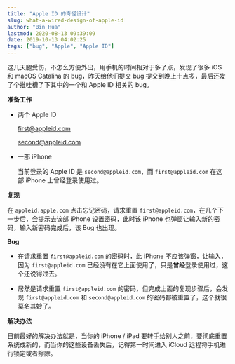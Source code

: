 ```yaml
---
title: "Apple ID 的奇怪设计"
slug: what-a-wired-design-of-apple-id
author: "Bin Hua"
lastmod: 2020-08-13 09:39:09
date: 2019-10-13 04:02:25
tags: ["bug", "Apple", "Apple ID"]
---
```


这几天腿受伤，不怎么方便外出，用手机的时间相对于多了点，发现了很多 iOS 和 macOS Catalina 的 bug，昨天给他们提交 bug 提交到晚上十点多，最后还发了个推吐槽了下其中的一个和 Apple ID 相关的 bug。

**准备工作**

- 两个 Apple ID

    first@appleid.com
    
    second@appleid.com
    
- 一部 iPhone

    当前登录的 Apple ID 是 `second@appleid.com`，而 `first@appleid.com` 在这部 iPhone 上曾经登录使用过。

**复现**

在 `appleid.apple.com` 点击忘记密码，请求重置 `first@appleid.com`，在几个下一步后，会提示去该部 iPhone 设置密码，此时该 iPhone 也弹窗让输入新的密码，输入新密码完成后，该 Bug 也出现。

**Bug**

- 在请求重置 `first@appleid.com` 的密码时，此 iPhone 不应该弹窗，让输入，因为 `first@appleid.com` 已经没有在它上面使用了，只是**曾经**登录使用过，这个还说得过去。

- 居然是请求重置 `first@appleid.com` 的密码，但完成上面的复现步骤后，会发现 `first@appleid.com` 和 `second@appleid.com` 的密码都被重置了，这个就很莫名其妙了。

**解决办法**

目前最好的解决办法就是，当你的 iPhone / iPad 要转手给别人之前，要彻底重置系统成新的，而当你的这些设备丢失后，记得第一时间进入 iCloud 远程将手机进行锁定或者擦除。
